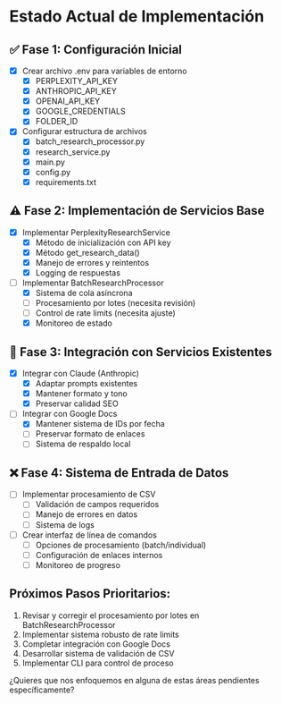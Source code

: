 # Estado Actual de Implementación

## ✅ Fase 1: Configuración Inicial
- [x] Crear archivo .env para variables de entorno
  - [x] PERPLEXITY_API_KEY
  - [x] ANTHROPIC_API_KEY
  - [x] OPENAI_API_KEY
  - [x] GOOGLE_CREDENTIALS
  - [x] FOLDER_ID

- [x] Configurar estructura de archivos
  - [x] batch_research_processor.py
  - [x] research_service.py 
  - [x] main.py
  - [x] config.py
  - [x] requirements.txt

## ⚠️ Fase 2: Implementación de Servicios Base
- [x] Implementar PerplexityResearchService
  - [x] Método de inicialización con API key
  - [x] Método get_research_data()
  - [x] Manejo de errores y reintentos
  - [x] Logging de respuestas

- [ ] Implementar BatchResearchProcessor
  - [x] Sistema de cola asíncrona
  - [ ] Procesamiento por lotes (necesita revisión)
  - [ ] Control de rate limits (necesita ajuste)
  - [x] Monitoreo de estado

## 🔄 Fase 3: Integración con Servicios Existentes
- [x] Integrar con Claude (Anthropic)
  - [x] Adaptar prompts existentes
  - [x] Mantener formato y tono
  - [x] Preservar calidad SEO

- [ ] Integrar con Google Docs
  - [x] Mantener sistema de IDs por fecha
  - [ ] Preservar formato de enlaces
  - [ ] Sistema de respaldo local

## ❌ Fase 4: Sistema de Entrada de Datos
- [ ] Implementar procesamiento de CSV
  - [ ] Validación de campos requeridos
  - [ ] Manejo de errores en datos
  - [ ] Sistema de logs

- [ ] Crear interfaz de línea de comandos
  - [ ] Opciones de procesamiento (batch/individual)
  - [ ] Configuración de enlaces internos
  - [ ] Monitoreo de progreso

## Próximos Pasos Prioritarios:

1. Revisar y corregir el procesamiento por lotes en BatchResearchProcessor
2. Implementar sistema robusto de rate limits
3. Completar integración con Google Docs
4. Desarrollar sistema de validación de CSV
5. Implementar CLI para control de proceso

¿Quieres que nos enfoquemos en alguna de estas áreas pendientes específicamente? 